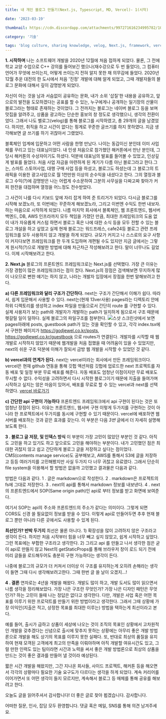 ```yaml
---
title: 내 개인 블로그 만들기(Next.js, Typescript, MD, Vercel)- 1(시작)

date: '2023-03-19'

thumbnail: https://cdn.discordapp.com/attachments/997271616234995782/1086878412502732840/Jewel_Enchanted_woodland_filled_with_levitating_landmasses_and__319a8b2d-3f5a-4bcf-8514-003acb5d4643.png

category: '기술'

tags: 'blog culture, sharing knowledge, velog, Next.js, framework, vercel, API, markdown, getStaticProps, web development, frontend, route, file system, CMS, AWS, S3, SOP, CORS, developer, hackerthon,  블로그 문화, 지식 공유, 벨로그, Next.js, 프레임워크, 버셀, API, 마크다운, getStaticProps, 웹 개발, 프론트엔드, 라우트, 파일 시스템, CMS, AWS, S3, SOP, CORS, 개발자, 해커톤'
---
```


**1. 시작하며**
나는 소프트웨어 개발을 2020년 12월에 처음 접하게 되었다. 물론, 그 전에 학교 교양 수업으로 C++ 강의를 들어보긴 했으나(재수강으로 두 번 들었다), 그 컴퓨터 언어가 무엇에 쓰이는지, 어떻게 쓰이는지 전혀 알지 못한 채 의무감에 들었다. 2020년 12월 추운 대전의 한 도시에서 처음 '진정' 개발에 대해 알게 되었고, 그때 개발자들의 블로그 문화에 대해서 깊이 감명받게 되었다.

자신이 아는 것을 남과 서슴없이 공유하는 문화, 내가 소위 '삽질'한 내용을 공유하고, 앞으로의 발전을 도모하겠다는 공표를 할 수 있는, 누구에게나 공개하는 일기장의 산물이 블로그라는 형태로 존재하는 것이었다. 그 전까지는 블로그는 네이버 블로그 등을 보며 맛집을 알려주고, 상품을 광고하는 단순한 홍보의 창 정도로 생각했으니, 생각의 전환이었다. 그래서 나도 벨로그(velog)를 통해 블로그를 시작하였고, 총 29개의 글을 남겼었다. 하지만, 취직을 하고 시간이 없다는 핑계로 꾸준한 글쓰기를 하지 못하였다. 지금 생각해보면 글 쓰기를 하기 귀찮아서 그랬었다.

블록체인 업계에 입문하고 어떤 사람을 한명 만났다. 나이는 동갑이신 분인데 이미 사업체를 꾸리고 있는 대표님이었다. 내 인생 처음으로 참가했던 해커톤에서 만난 분인데, 그 당시 해커톤의 수상자이기도 하셨다. 덕분에 대표님의 발표를 들어볼 수 있었고, 인상깊게 발표를 들었다. 처음 사업 자금을 마련하게 된 계기가 다름 아닌 블로그라고 한다.그는, 스마트 스토어사업, 대행 구매 사업 등을 하셨고, 블로그도 하셨는데 그 블로그의 트래픽을 이용한 광고사업으로 월 1천만원 이상의 순수익을 내셨다고 한다. 그의 열정과 블로그 수익(?)에 감명받은 나는 어렵게 수소문하여 그분의 사무실을 다짜고짜 찾아가 커피 한잔을 대접하며 열정을 어느정도 전수받았다.

그 사건이 나를 다시 키보드 앞에 자리 잡게 하여 준 트리거가 되었다. 다시금 블로그를 시작해 보겠노라, 또 이번에는 꾸준하게 해보겠노라, 그리고 이번엔 수익도 한번 내보자. 하는 마음으로 시작하게 되었다. 나름 마지막 회사에서 블록체인, 웹 프론트엔드, 웹서버 백엔드, DB, AWS 인프라까지 모두 책임을 가졌던 만큼, 최대한 프레임워크의 도움 없이 내가 자유롭게 커스텀 하면서 블로그 혹은 나에 대한 소식 등을 모두 전할 수 있는 블로그 개설을 하고 싶었고 실제 현재 블로그는 워드프레스, cafe24등 블로그 관련 프레임워크를 모두 사용하지 않고 개발을 하게 되었다. 규모가 커지고 나 스스로의 요구 사항이 커지다보면 프레임워크를 한 두개 도입하며 개편될 수도 있지만 지금 글에서는 그렇게 원시적(?)으로 개발한 방법에 대해 차근차근 작성해보려고 한다. 말이 너무나도 길었다. 이제 시작해보려고 한다.

**2. Next.js**
블로그의 프론트엔드 프레임워크로는 Next.js를 선택했다. 가장 큰 이유는 가장 경험이 많은 프레임워크라는 점이 컸다. Next.js의 장점은 검색해보면 무지하게 많이 나오므로 뻔한 얘기는 하지 않고, 나라는 개발자 입장에서 장점을 한번 말해보려고 한다.

**a) 다른 프레임워크와 달리 구조가 간단하다.**
next는 구조가 간단해서 이해가 쉽다. 따라서, 쉽게 입문해서 사용할 수 있다. next는(현재 13ver사용) pages라는 디렉토리 안에 하위 디렉토리를 생성하고 index 파일을 만듦으로서 간단히 route 를 구현할 수 있다. 실제 사용자가 보는 path와 개발자가 개발하는 path가 일치하게 됨으로서 구조 때문에 헷갈릴 일이 덜하다. 실제 블로그의 파일구조를 첨부한다.
![스샷](https://user-images.githubusercontent.com/75651834/226156117-6ca660ce-4906-4f16-b0cb-9b8c953831b6.png)
스크린샷에서 보면 pages아래에 posts, guestbook path가 있는 것을 확인할 수 있고, 각각 index.tsx에서 구현한 페이지가 https://godjewel.co.kr/posts, https://godjewel.co.kr/guestbook 으로 routes가 연결된다. 개발자를 시작할 때 웹개발로 시작하지 않았기 때문에 웹개발을 처음 접했을 때 어려움이 있을 수 있었지만, next의 쉬운 구조 덕분에 이해가 잘되서 금방 웹 개발을 시작할 수 있었던 것 같다.

**b) vercel과의 연계가 된다.**
next는 vercel이라는 회사에서 만든 프레임워크이다. vercel은 현재 github 연동을 통해 깃헙 액션처럼 깃헙에 업로드한 next 프로젝트를 자동 배포 및 일정 부분 무료 배포를 해준다. 자동 배포도 엄청난 이점이지만 무료 배포도 무시할 수 없다. 수익성을 고려하면서 다시 시작한 블로그이기 때문에 지출을 들여가며 시작하고 싶지는 않은 마음이 있어서, 배포를 무료로 할 수 있는 vercel과 next를 선택하였다.
[vercel 바로가기](https://vercel.com/)

**c) 간단한 api 구현이 가능하다**
프론트엔드 프레임워크에서 api 구현이 된다는 것은 또 엄청난 장점이 된다. 이유는 프론트엔드, 웹서버 구현 이렇게 두가지를 구현하는 것이 아니라 한 프로젝트에서 두가지를 동시에 구현할 수 있기 때문이다. vercel에 배포하면 웹서버를 배포하는 것과 같은 효과를 갖는다. 이 부분은 다음 _3번_ 글에서 더 자세히 설명해보도록 한다.

**3 . 블로그 글 저장, 및 인덱스 방식**
이 부분이 가장 고민이 많았던 부분인 것 같다. 아직도 고민을 하고 있기도 하고 앞으로도 고민을 해야하는 부분이다. 내가 고민했던 점은 최대한 귀찮지 않고 쉽고 간단하게 블로그 글을 저장하고 싶다는 점이었다. CMS(contents manage service)도 공부해보고, AWS를 통해서 S3에 글을 저장하고 등등 여러가지를 고민해봤지만 사실 두가지 다 너무 귀찮고 유료였다. 그래서 단순히 file system을 이용해서 할 방법은 없을까 고민했고 결과물은 다음과 같다.

방법은 다음과 같다.
1 . 글은 markdown으로 작성한다.
2 . markdown은 프로젝트의 fs에 그대로 저장한다.
3 . next의 api를 통해서 markdown 정보를 내보낸다.
4 . next의 프론트엔드에서 SOP(Same origin path)인 api로 부터 정보를 받고 화면에 보여준다.

여기서 SOP는 api의 주소와 프론트엔드의 주소가 같다는 의미이다. 그렇게 되면 CORS도 신경 쓸 필요없이 정보를 받을 수 있다. 이렇게 api로 만들어두면 추후 현재 블로그 뿐만 아니라 다른 곳에서도 사용할 수 있게 된다.

**최선인가? 반박 두가지**
최선은 물론 아니다. 1) 확장성을 많이 고려하지 않은 구조라고 생각이 든다. 하지만 처음 시작부터 힘을 너무 빼고 싶지 않았고, 쉽게 시작하고 싶었다. 그런 목표에는 부합한 구조라고 생각한다. 2) 그리고 api 를 만들고 나서 생각한 점은 굳이 api로 만들지 않고 Next의 getStaticProps를 통해 브라우저 창이 로드 되기 전에 미리 글들을 로드해두어도 충분히 구현 가능하다는 생각이 든다.

나중에 블로그의 규모가 더 커져서 더이상 이 구조를 유지하는게 오히려 손해라는 생각이 들면 그때 다시 생각해보려고한다. 그때 한번 글 쓸 날이 오겠지...!

**4 . 결론**
연차로는 4년을 개발을 해왔다. 개발도 많이 하고, 개발 도서도 많이 읽으면서 나름 생각을 정리해보았다. 가장 나은 구조란 무엇인가? 가장 나은 디자인 패턴은 무엇인가? 하는 고민이 들때 나는 정답은 없다고 생각한다. 다만, 개발은 사업 혹은 어떤 목표를 이루기 위한 프로덕트를 만들기 위한 방법이라고 생각한다. 그래서 그때 상황에 가장 이익인(지출은 적고, 상정한 목표를 최대한 이루는) 방법을 택하는게 최선이라고 본다.

예를 들어, 출시가 급하고 상품이 세상에 나오는 것이 조직의 목표인 상황에서 고차원적인 개발을 갖추겠다는 신념으로 출시에 맞추지 못하는 상황에는 아무리 좋은 개발 방법론으로 개발을 해도 상기의 목표를 이루지 못한 실패다. 또, 반대로 최상의 품질을 유지하여 현재 모객된 고객에게 최고의 만족을 이뤄야하며 아직 개발할 여유시간도 있고, 그럴 만한 인력도 있는 팀이라면 시간과 노력을 써서 좋은 개발 방법론으로 최상의 상품을 만드는 것이 좋은 결과를 만들어 낼 것이라 예상된다.

짧은 시간 개발을 해왔지만, 그간 지나온 회사들, 사이드 프로젝트, 해커톤 등을 해오면서 각각의 상황마다 필요한 기술 요구도가 다르다는 생각을 하게 되었다. 계속 커리어를 이어가면서 또 어떤 생각이 들지 모르지만, 계속해서 블로그 등 매체를 통해 공유를 해보려고 한다.

오늘도 글을 읽어주셔서 감사합니다! 더 좋은 글로 찾아 뵙겠습니다. 감사합니다.

어떠한 질문, 인사, 잡담 모두 환영합니다. 댓글 혹은 메일, SNS를 통해 의견 남겨주세요.
